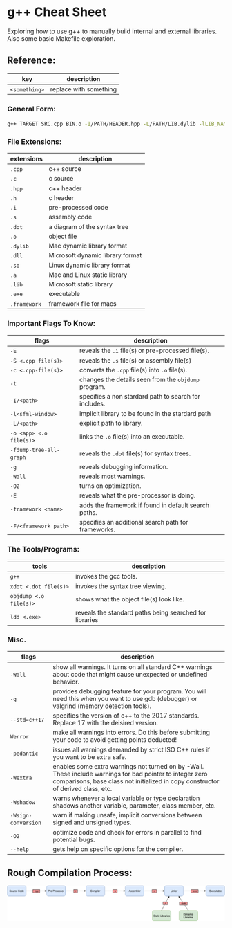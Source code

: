 # g++ Cheat Sheet
Exploring how to use g++ to manually build internal and external libraries. Also some basic Makefile exploration.

## Reference:
| **key** | **description** |
| --- | --- |
| `<something>` | replace with something |

### General Form:
```zsh
g++ TARGET SRC.cpp BIN.o -I/PATH/HEADER.hpp -L/PATH/LIB.dylib -lLIB_NAME -F/PATH/NAME.framework -framework FRAMEWORK_NAME
```

### File Extensions:
| **extensions** | **description** |
| --- | --- |
| `.cpp` | c++ source |
| `.c` | c source |
| `.hpp` | c++ header |
| `.h` | c header |
| `.i` | pre-processed code |
| `.s` | assembly code |
| `.dot` | a diagram of the syntax tree |
| `.o` | object file |
| `.dylib` | Mac dynamic library format |
| `.dll` | Microsoft dynamic library format |
| `.so` | Linux dynamic library format |
| `.a` | Mac and Linux static library|
| `.lib` | Microsoft static library|
| `.exe` | executable |
| `.framework`| framework file for macs |

### Important Flags To Know:
| **flags** | **description** |
| --- | --- |
| `-E` | reveals the `.i` file(s) or pre-processed file(s). |
| `-S <.cpp file(s)>` | reveals the `.s` file(s) or assembly file(s) |
| `-c <.cpp-file(s)>` | converts the `.cpp` file(s) into `.o` file(s). |
| `-t` | changes the details seen from the `objdump` program. |
| `-I/<path>` | specifies a non stardard path to search for includes. |
| `-l<sfml-window>` | implicit library to be found in the stardard path |
| `-L/<path>` | explicit path to library. |
| `-o <app> <.o file(s)>` | links the `.o` file(s) into an executable. |
| `-fdump-tree-all-graph` | reveals the `.dot` file(s) for syntax trees. |
| `-g` | reveals debugging information. |
| `-Wall` | reveals most warnings. |
| `-O2` | turns on optimization. |
| `-E` | reveals what the pre-processor is doing. |
| `-framework <name>`| adds the framework if found in default search paths. |
| `-F/<framework path>`| specifies an additional search path for frameworks. |

### The Tools/Programs:
| **tools** | **description** |
| --- | --- |
| `g++` |  invokes the gcc tools. |
| `xdot <.dot file(s)>` | invokes the syntax tree viewing. |
| `objdump <.o file(s)>` | shows what the object file(s) look like. |
| `ldd <.exe>` | reveals the standard paths being searched for libraries |

### Misc.
| **flags** | **description** |
| --- | --- |
| `-Wall` | show all warnings. It turns on all standard C++ warnings about code that might cause unexpected or undefined behavior. |
| `-g` | provides debugging feature for your program. You will need this when you want to use gdb (debugger) or valgrind (memory detection tools). |
| `--std=c++17` | specifies the version of c++ to the 2017 standards. Replace 17 with the deisired version. |
| `Werror` | make all warnings into errors. Do this before submitting your code to avoid getting points deducted! |
| `-pedantic` | issues all warnings demanded by strict ISO C++ rules if you want to be extra safe. |
| `-Wextra` | enables some extra warnings not turned on by -Wall. These include warnings for bad pointer to integer zero comparisons, base class not initialized in copy constructor of derived class, etc. |
| `-Wshadow` | warns whenever a local variable or type declaration shadows another variable, parameter, class member, etc. |
| `-Wsign-conversion` | warn if making unsafe, implicit conversions between signed and unsigned types. |
| `-O2` | optimize code and check for errors in parallel to find potential bugs. |
| `--help` | gets help on specific options for the compiler. |

## Rough Compilation Process:

![](/diagram.png)
